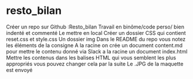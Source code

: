 # resto_bilan
Créer un repo sur Github :Resto_bilan
Travail en binôme/code perso/ bien indenté et commenté
Le mettre en local
Créer un dossier CSS qui contient reset.css et style.css
Un dossier img
Dans le README du repo vous notez les éléments de la consigne
A la racine on crée un  document content.md pour mettre le contenu  donné via Slack
a la racine un document index.html
Mettre les contenus dans les balises HTML qui vous semblent les plus appropriés vous pouvez changer cela par la suite
Le .JPG de la maquette est envoyé 